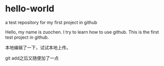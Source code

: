 # hello-world
a test repository for my first project in github

  Hello, my name is zuochen. I try to learn how to use github. This is the first test project in github.

本地编辑了一下，试试本地上传。

git add之后又随便加了一点